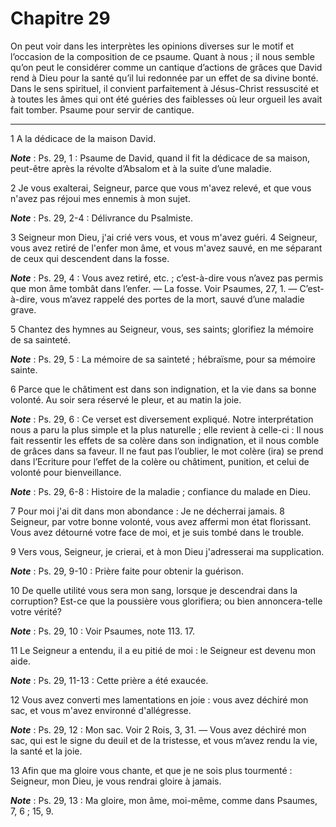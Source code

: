 # Chapitre 29

On peut voir dans les interprètes les opinions diverses sur le motif et l’occasion de la composition de ce psaume.
Quant à nous ; il nous semble qu’on peut le considérer comme un cantique d’actions de grâces que David rend à Dieu pour la santé qu’il lui redonnée par un effet de sa divine bonté.
Dans le sens spirituel, il convient parfaitement à Jésus-Christ ressuscité et à toutes les âmes qui ont été guéries des faiblesses où leur orgueil les avait fait tomber.
Psaume pour servir de cantique.

***

1 A la dédicace de la maison David.

***Note*** :  Ps. 29, 1 : Psaume de David, quand il fit la dédicace de sa maison, peut-être après la révolte d’Absalom et à la suite d’une maladie.


2 Je vous exalterai, Seigneur, parce que vous m'avez relevé, et que vous n'avez pas réjoui mes ennemis à mon sujet.

***Note*** :  Ps. 29, 2-4 : Délivrance du Psalmiste.

3 Seigneur mon Dieu, j'ai crié vers vous, et vous m'avez guéri. 4 Seigneur, vous avez retiré de l'enfer mon âme, et vous m'avez sauvé, en me séparant de ceux qui descendent dans la fosse.

***Note*** :  Ps. 29, 4 : Vous avez retiré, etc. ; c’est-à-dire vous n’avez pas permis que mon âme tombât dans l’enfer. ― La fosse. Voir Psaumes, 27, 1. ― C’est-à-dire, vous m’avez rappelé des portes de la mort, sauvé d’une maladie grave.


5 Chantez des hymnes au Seigneur, vous, ses saints; glorifiez la mémoire de sa sainteté.

***Note*** :  Ps. 29, 5 : La mémoire de sa sainteté ; hébraïsme, pour sa mémoire sainte.

6 Parce que le châtiment est dans son indignation, et la vie dans sa bonne volonté. Au soir sera réservé le pleur, et au matin la joie.

***Note*** :  Ps. 29, 6 : Ce verset est diversement expliqué. Notre interprétation nous a paru la plus simple et la plus naturelle ; elle revient à celle-ci : Il nous fait ressentir les effets de sa colère dans son indignation, et il nous comble de grâces dans sa faveur. Il ne faut pas l’oublier, le mot colère (ira) se prend dans l’Ecriture pour l’effet de la colère ou châtiment, punition, et celui de volonté pour bienveillance.

***Note*** :  Ps. 29, 6-8 : Histoire de la maladie ; confiance du malade en Dieu.


7 Pour moi j'ai dit dans mon abondance : Je ne décherrai jamais. 8 Seigneur, par votre bonne volonté, vous avez affermi mon état florissant. Vous avez détourné votre face de moi, et je suis tombé dans le trouble.


9 Vers vous, Seigneur, je crierai, et à mon Dieu j'adresserai ma supplication.

***Note*** :  Ps. 29, 9-10 : Prière faite pour obtenir la guérison.

10 De quelle utilité vous sera mon sang, lorsque je descendrai dans la corruption? Est-ce que la poussière vous glorifiera; ou bien annoncera-telle votre vérité?

***Note*** :  Ps. 29, 10 : Voir Psaumes, note 113. 17.

11 Le Seigneur a entendu, il a eu pitié de moi : le Seigneur est devenu mon aide.

***Note*** :  Ps. 29, 11-13 : Cette prière a été exaucée.


12 Vous avez converti mes lamentations en joie : vous avez déchiré mon sac, et vous m'avez environné d'allégresse.

***Note*** :  Ps. 29, 12 : Mon sac. Voir 2 Rois, 3, 31. ― Vous avez déchiré mon sac, qui est le signe du deuil et de la tristesse, et vous m’avez rendu la vie, la santé et la joie.

13 Afin que ma gloire vous chante, et que je ne sois plus tourmenté : Seigneur, mon Dieu, je vous rendrai gloire à jamais.

***Note*** :  Ps. 29, 13 : Ma gloire, mon âme, moi-même, comme dans Psaumes, 7, 6 ; 15, 9.

